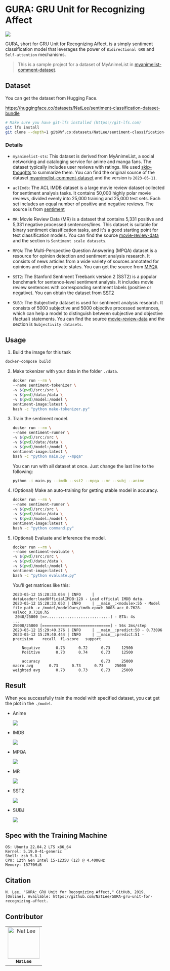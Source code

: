 # GURA: GRU Unit for Recognizing Affect

![](./doc/model.png)

GURA, short for GRU Unit for Recognizing Affect, is a simply sentiment classification model that leverages the power of `Bidirectional GRU` and `Self-attention` mechanisms.

> This is a sample project for a dataset of MyAnimeList in [myanimelist-comment-dataset](https://www.kaggle.com/datasets/natlee/myanimelist-comment-dataset).

## Dataset

You can get the dataset from Hugging Face.

https://huggingface.co/datasets/NatLee/sentiment-classification-dataset-bundle

```bash
# Make sure you have git-lfs installed (https://git-lfs.com)
git lfs install
git clone --depth=1 git@hf.co:datasets/NatLee/sentiment-classification-dataset-bundle ./data
```

### Details

- `myanimelist-sts`: This dataset is derived from MyAnimeList, a social networking and cataloging service for anime and manga fans. The dataset typically includes user reviews with ratings. We used [skip-thoughts](https://pypi.org/project/skip-thoughts/) to summarize them. You can find the original source of the dataset [myanimelist-comment-dataset](https://www.kaggle.com/datasets/natlee/myanimelist-comment-dataset) and the version is `2023-05-11`.

- `aclImdb`: The ACL IMDB dataset is a large movie review dataset collected for sentiment analysis tasks. It contains 50,000 highly polar movie reviews, divided evenly into 25,000 training and 25,000 test sets. Each set includes an equal number of positive and negative reviews. The source is from [sentiment](https://ai.stanford.edu/~amaas/data/sentiment/)

- `MR`: Movie Review Data (MR) is a dataset that contains 5,331 positive and 5,331 negative processed sentences/lines. This dataset is suitable for binary sentiment classification tasks, and it's a good starting point for text classification models. You can find the source [movie-review-data](http://www.cs.cornell.edu/people/pabo/movie-review-data/) and the section is `Sentiment scale datasets`.

- `MPQA`: The Multi-Perspective Question Answering (MPQA) dataset is a resource for opinion detection and sentiment analysis research. It consists of news articles from a wide variety of sources annotated for opinions and other private states. You can get the source from [MPQA](https://mpqa.cs.pitt.edu/)

- `SST2`: The Stanford Sentiment Treebank version 2 (SST2) is a popular benchmark for sentence-level sentiment analysis. It includes movie review sentences with corresponding sentiment labels (positive or negative). You can obtain the dataset from [SST2](https://huggingface.co/datasets/sst2)

- `SUBJ`: The Subjectivity dataset is used for sentiment analysis research. It consists of 5000 subjective and 5000 objective processed sentences, which can help a model to distinguish between subjective and objective (factual) statements. You can find the source [movie-review-data](http://www.cs.cornell.edu/people/pabo/movie-review-data/) and the section is `Subjectivity datasets`.

## Usage

1. Build the image for this task

```bash
docker-compose build
```

2. Make tokenizer with your data in the folder `./data`.

    ```bash
    docker run --rm \
    --name sentiment-tokenizer \
    -v $(pwd)/src:/src \
    -v $(pwd)/data:/data \
    -v $(pwd)/model:/model \
    sentiment-image:latest \
    bash -c "python make-tokenizer.py"
    ```

3. Train the sentiment model.

    ```bash
    docker run --rm \
    --name sentiment-runner \
    -v $(pwd)/src:/src \
    -v $(pwd)/data:/data \
    -v $(pwd)/model:/model \
    sentiment-image:latest \
    bash -c "python main.py --mpqa"
    ```

    You can run with all dataset at once. Just change the last line to the following:
    ```bash
    python -i main.py --imdb --sst2 --mpqa --mr --subj --anime
    ```

4. (Optional) Make an auto-training for getting stable model in accuracy.

    ```bash
    docker run --rm \
    --name sentiment-runner \
    -v $(pwd)/src:/src \
    -v $(pwd)/data:/data \
    -v $(pwd)/model:/model \
    sentiment-image:latest \
    bash -c "python command.py"
    ```

5. (Optional) Evaluate and inference the model.
    ```bash
    docker run --rm \
    --name sentiment-evaluate \
    -v $(pwd)/src:/src \
    -v $(pwd)/data:/data \
    -v $(pwd)/model:/model \
    sentiment-image:latest \
    bash -c "python evaluate.py"
    ```

    You'll get matrices like this:
    ```
    2023-05-12 15:28:33.054 | INFO     | dataLoader:loadOfficialIMDB:128 - Load official IMDB data.
    2023-05-12 15:28:33.053 | INFO     | __main__:<module>:55 - Model file path -> /model/modelOurs/imdb-epoch_0003-acc_0.7628-valAcc_0.7310.h5
     2048/25000 [=>............................] - ETA: 4s
    ...
    25000/25000 [==============================] - 56s 2ms/step
    2023-05-12 15:29:40.376 | INFO     | __main__:predict:50 - 0.73096
    2023-05-12 15:29:40.444 | INFO     | __main__:predict:51 -               precision    recall  f1-score   support

        Negative       0.73      0.72      0.73     12500
        Positive       0.73      0.74      0.73     12500

        accuracy                           0.73     25000
    macro avg       0.73      0.73      0.73     25000
    weighted avg       0.73      0.73      0.73     25000

    ```

## Result

When you successfully train the model with specified dataset, you cat get the plot in the `./model`.

- Anime

    ![](./doc/model-anime.png)

- IMDB

    ![](./doc/model-imdb.png)

- MPQA

    ![](./doc/model-mpqa.png)

- MR

    ![](./doc/model-mr.png)

- SST2

    ![](./doc/model-sst2.png)

- SUBJ

    ![](./doc/model-subj.png)


## Spec with the Training Machine

```
OS: Ubuntu 22.04.2 LTS x86_64
Kernel: 5.19.0-41-generic
Shell: zsh 5.8.1
CPU: 12th Gen Intel i5-1235U (12) @ 4.400GHz
Memory: 15770MiB
```

## Citation

```
N. Lee, "GURA: GRU Unit for Recognizing Affect," GitHub, 2019. [Online]. Available: https://github.com/NatLee/GURA-gru-unit-for-recognizing-affect.
```

## Contributor

<!-- ALL-CONTRIBUTORS-LIST:START - Do not remove or modify this section -->
<!-- prettier-ignore-start -->
<!-- markdownlint-disable -->
<table>
  <tbody>
    <tr>
      <td align="center"><a href="https://github.com/NatLee"><img src="https://avatars.githubusercontent.com/u/10178964?v=3?s=100" width="100px;" alt="Nat Lee"/><br /><sub><b>Nat Lee</b></sub></a></td>
    </tr>
  </tbody>
</table>

<!-- markdownlint-restore -->
<!-- prettier-ignore-end -->

<!-- ALL-CONTRIBUTORS-LIST:END -->